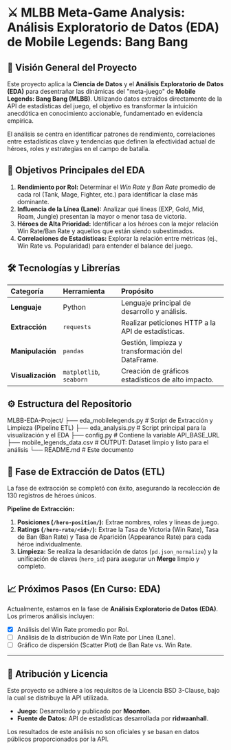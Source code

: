 # ⚔️ MLBB Meta-Game Analysis: Análisis Exploratorio de Datos (EDA) de Mobile Legends: Bang Bang

## 🌟 Visión General del Proyecto

Este proyecto aplica la **Ciencia de Datos** y el **Análisis Exploratorio de Datos (EDA)** para desentrañar las dinámicas del "meta-juego" de **Mobile Legends: Bang Bang (MLBB)**. Utilizando datos extraídos directamente de la API de estadísticas del juego, el objetivo es transformar la intuición anecdótica en conocimiento accionable, fundamentado en evidencia empírica.

El análisis se centra en identificar patrones de rendimiento, correlaciones entre estadísticas clave y tendencias que definen la efectividad actual de héroes, roles y estrategias en el campo de batalla.

## 🎯 Objetivos Principales del EDA

1.  **Rendimiento por Rol:** Determinar el *Win Rate* y *Ban Rate* promedio de cada rol (Tank, Mage, Fighter, etc.) para identificar la clase más dominante.
2.  **Influencia de la Línea (Lane):** Analizar qué líneas (EXP, Gold, Mid, Roam, Jungle) presentan la mayor o menor tasa de victoria.
3.  **Héroes de Alta Prioridad:** Identificar a los héroes con la mejor relación Win Rate/Ban Rate y aquellos que están siendo subestimados.
4.  **Correlaciones de Estadísticas:** Explorar la relación entre métricas (ej., Win Rate vs. Popularidad) para entender el balance del juego.

## 🛠️ Tecnologías y Librerías

| Categoría | Herramienta | Propósito |
| :--- | :--- | :--- |
| **Lenguaje** | Python | Lenguaje principal de desarrollo y análisis. |
| **Extracción** | `requests` | Realizar peticiones HTTP a la API de estadísticas. |
| **Manipulación** | `pandas` | Gestión, limpieza y transformación del DataFrame. |
| **Visualización** | `matplotlib`, `seaborn` | Creación de gráficos estadísticos de alto impacto. |

## ⚙️ Estructura del Repositorio
MLBB-EDA-Project/
├── eda_mobilelegends.py     # Script de Extracción y Limpieza (Pipeline ETL)
├── eda_analysis.py          # Script principal para la visualización y el EDA
├── config.py                # Contiene la variable API_BASE_URL
├── mobile_legends_data.csv  # OUTPUT: Dataset limpio y listo para el análisis
└── README.md                # Este documento


## 🚀 Fase de Extracción de Datos (ETL)

La fase de extracción se completó con éxito, asegurando la recolección de 130 registros de héroes únicos.

**Pipeline de Extracción:**
1.  **Posiciones (`/hero-position/`):** Extrae nombres, roles y líneas de juego.
2.  **Ratings (`/hero-rate/<id>/`):** Extrae la Tasa de Victoria (Win Rate), Tasa de Ban (Ban Rate) y Tasa de Aparición (Appearance Rate) para cada héroe individualmente.
3.  **Limpieza:** Se realiza la desanidación de datos (`pd.json_normalize`) y la unificación de claves (`hero_id`) para asegurar un **Merge** limpio y completo.

## 📈 Próximos Pasos (En Curso: EDA)

Actualmente, estamos en la fase de **Análisis Exploratorio de Datos (EDA)**. Los primeros análisis incluyen:

- [x] Análisis del Win Rate promedio por Rol.
- [ ] Análisis de la distribución de Win Rate por Línea (Lane).
- [ ] Gráfico de dispersión (Scatter Plot) de Ban Rate vs. Win Rate.

---

## 🤝 Atribución y Licencia

Este proyecto se adhiere a los requisitos de la Licencia BSD 3-Clause, bajo la cual se distribuye la API utilizada.

* **Juego:** Desarrollado y publicado por **Moonton**.
* **Fuente de Datos:** API de estadísticas desarrollada por **ridwaanhall**.

Los resultados de este análisis no son oficiales y se basan en datos públicos proporcionados por la API.